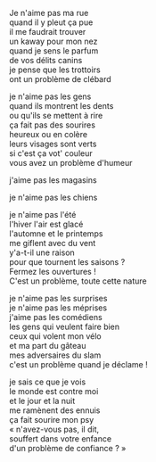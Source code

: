 ﻿Je n'aime pas ma rue  
quand il y pleut ça pue  
il me faudrait trouver  
un kaway pour mon nez  
quand je sens le parfum  
de vos délits canins  
je pense que les trottoirs  
ont un problème de clébard  

je n'aime pas les gens  
quand ils montrent les dents  
ou qu'ils se mettent à rire  
ça fait pas des sourires  
heureux ou en colère  
leurs visages sont verts  
si c'est ça vot' couleur  
vous avez un problème d'humeur  

j'aime pas les magasins

je n'aime pas les chiens

je n'aime pas l'été  
l'hiver l'air est glacé  
l'automne et le printemps  
me giflent avec du vent  
y'a-t-il une raison  
pour que tournent les saisons ?  
Fermez les ouvertures !  
C'est un problème, toute cette nature  

je n'aime pas les surprises  
je n'aime pas les méprises  
j'aime pas les comédiens  
les gens qui veulent faire bien  
ceux qui volent mon vélo  
et ma part du gâteau  
mes adversaires du slam  
c'est un problème quand je déclame !

je sais ce que je vois  
le monde est contre moi  
et le jour et la nuit  
me ramènent des ennuis  
ça fait sourire mon psy  
« n'avez-vous pas, il dit,  
souffert dans votre enfance  
d'un problème de confiance ? »

